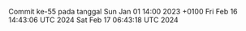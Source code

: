 Commit ke-55 pada tanggal Sun Jan 01 14:00 2023 +0100
Fri Feb 16 14:43:06 UTC 2024
Sat Feb 17 06:43:18 UTC 2024

